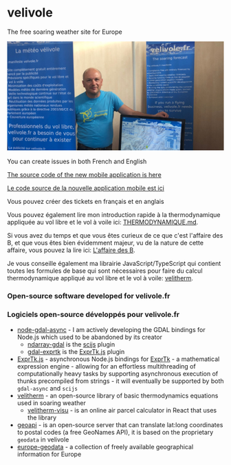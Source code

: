 # velivole
The free soaring weather site for Europe

![Banner](https://raw.githubusercontent.com/mmomtchev/velivole/main/IMG-1284.JPG)

You can create issues in both French and English

[The source code of the new mobile application is here](https://github.com/mmomtchev/velivole-mobile)

[Le code source de la nouvelle application mobile est ici](https://github.com/mmomtchev/velivole-mobile)

Vous pouvez créer des tickets en français et en anglais

Vous pouvez également lire mon introduction rapide à la thermodynamique appliquée au vol libre et le vol à voile ici: [THERMODYNAMIQUE.md](https://github.com/mmomtchev/velivole/blob/main/THERMODYNAMIQUE.md).

Si vous avez du temps et que vous êtes curieux de ce que c'est l'affaire des B, et que vous êtes bien évidemment majeur, vu de la nature de cette affaire, vous pouvez la lire ici: [L'affaire des B](https://github.com/mmomtchev/velivole/blob/main/L_AFFAIRE_DES_B.md).

Je vous conseille également ma librairie JavaScript/TypeScript qui contient toutes les formules de base qui sont nécessaires pour faire du calcul thermodynamique appliqué au vol libre et le vol à voile: [velitherm](https://github.com/mmomtchev/velitherm).

### Open-source software developed for velivole.fr
### Logiciels open-source développés pour velivole.fr

* [node-gdal-async](https://github.com/mmomtchev/node-gdal-async) - I am actively developing the GDAL bindings for Node.js which used to be abandoned by its creator
  - [ndarray-gdal](https://github.com/mmomtchev/ndarray-gdal) is the [scijs](https://github.com/scijs/ndarray) plugin
  - [gdal-exprtk](https://github.com/mmomtchev/gdal-exprtk) is the [ExprTk.js](https://github.com/mmomtchev/exprtk.js) plugin
* [ExprTk.js](https://github.com/mmomtchev/exprtk.js) - asynchronous Node.js bindings for [ExprTk](http://www.partow.net/programming/exprtk/index.html) - a mathematical expression engine - allowing for an effortless multithreading of computationally heavy tasks by supporting asynchronous execution of thunks precompiled from strings - it will eventually be supported by both `gdal-async` and `scijs`
* [velitherm](https://github.com/mmomtchev/velitherm) - an open-source library of basic thermodynamics equations used in soaring weather
  - [velitherm-visu](https://github.com/mmomtchev/velitherm-visu) - is an online air parcel calculator in React that uses the library
* [geoapi](https://github.com/mmomtchev/geoapi) - is an open-source server that can translate lat:long coordinates to postal codes (a free GeoNames API), it is based on the proprietary `geodata` in velivole
* [europe-geodata](https://github.com/mmomtchev/europe-geodata) - a collection of freely available geographical information for Europe
